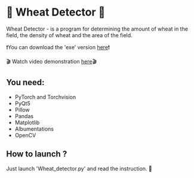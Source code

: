 # 🌾 Wheat Detector 🌾
Wheat Detector - is a program for determining the amount of wheat in the field, the density of wheat and the area of the field.

❗You can download the 'exe' version [here](ttps://www.dropbox.com/s/wc8c78ecydnoent/WheatDetector_exe.zip?dl=0)❗

🎬 Watch video demonstration [here](https://youtu.be/WG8YOLBTLfA)🎬 

## You need:
- PyTorch and Torchvision
- PyQt5
- Pillow
- Pandas
- Matplotlib
- Albumentations
- OpenCV

## How to launch ?
Just launch 'Wheat_detector.py' and read the instruction. 📘
